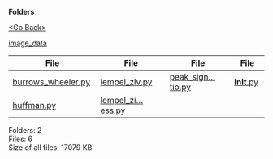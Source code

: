 **Folders**

[&lt;Go Back&gt;](../right.html)

[image\_data](image_data/right.html)

<table><thead><tr class="header"><th><strong>File</strong></th><th><strong>File</strong></th><th><strong>File</strong></th><th><strong>File</strong></th></tr></thead><tbody><tr class="odd"><td><a href="burrows_wheeler.py">burrows_wheeler.py</a> </td><td><a href="lempel_ziv.py">lempel_ziv.py</a> </td><td><a href="peak_signal_to_noise_ratio.py">peak_sign…tio.py</a> </td><td><a href="__init__.py"><strong>init</strong>.py</a> </td></tr><tr class="even"><td><a href="huffman.py">huffman.py</a> </td><td><a href="lempel_ziv_decompress.py">lempel_zi…ess.py</a> </td><td></td><td></td></tr></tbody></table>

Folders: 2  
Files: 6  
Size of all files: 17079 KB
